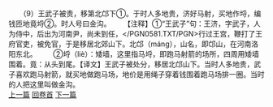 　　（9）王武子被责，移第北邙下①。于时人多地贵，济好马射，买地作埒，编钱匝地竟埒②。时人号曰金沟。
　　【注释】①“王武子”句：王济，字武子，人为侍中，后出为河南尹，尚未到任，</PGN0581.TXT/PGN>行过王宫，鞭打了王府官吏，被免官，于是移居北郊山下。北邙（máng），山名，即邙山，在河南洛阳东北。
　　②埒（liè）：矮墙，这里指马埒，即跑马射箭的场所，四周用矮墙围着。竟：从头到尾。【译文】王武子被处分，移居北邙山下。当时人多地贵，武子喜欢跑马射箭，就买地做跑马场，地价是用绳子穿着钱围着跑马场排一圈。当时的人把这里叫做金沟。
<br>[上一篇](30_08) [回卷首](30_00) [下一篇](30_10)
